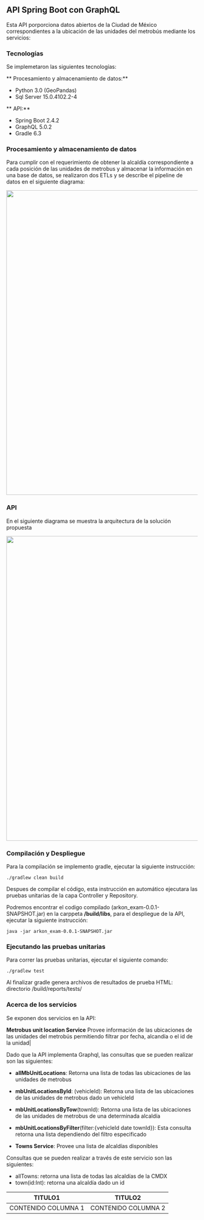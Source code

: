 ## API Spring Boot con GraphQL



Esta API porporciona datos abiertos de la Ciudad de
México correspondientes a la ubicación de las unidades del metrobús mediante los servicios:


### Tecnologías 

Se implemetaron las siguientes tecnologías:


** Procesamiento y almacenamiento de datos:**

* Python 3.0 (GeoPandas)
* Sql Server 15.0.4102.2-4

** API:**


* Spring Boot 2.4.2
* GraphQL 5.0.2
* Gradle 6.3


### Procesamiento y almacenamiento de datos

Para cumplir con el requerimiento de obtener la alcaldía correspondiente a cada posición de las unidades de metrobus y almacenar la información en una base de datos, se realizaron dos ETLs y se describe el pipeline de datos en el siguiente diagrama:

<img src="data_process.png" width="800">


### API 

En el siguiente diagrama se muestra la arquitectura de la solución propuesta


<img src="api.png" width="800">


### Compilación y Despliegue

Para la compilación se implemento gradle, ejecutar la siguiente instrucción:

```
./gradlew clean build
```
Despues de compilar el código, esta instrucción en automático ejecutara las pruebas unitarias de la capa Controller y Repository.

Podremos encontrar el codigo compilado (arkon_exam-0.0.1-SNAPSHOT.jar) en la carppeta **/build/libs**, para el despliegue de la API, ejecutar la siguiente instrucción:

```
java -jar arkon_exam-0.0.1-SNAPSHOT.jar
```

### Ejecutando las pruebas unitarias 

Para correr las pruebas unitarias, ejecutar el siguiente comando:

```
./gradlew test
```
 Al finalizar gradle genera archivos de resultados de prueba HTML: directorio /build/reports/tests/

### Acerca de los servicios

Se exponen dos servicios en la API:


**Metrobus unit location Service** Provee información de las ubicaciones de las unidades del metrobús permitiendo filtrar por fecha, alcandía o el id de la unidad|

Dado que la API implementa Graphql, las consultas que se pueden realizar son las siguientes:

* **allMbUnitLocations**: Retorna una lista de todas las ubicaciones de las unidades de metrobus


* **mbUnitLocationsById**: (vehicleId): Retorna una lista de las ubicaciones de las unidades de metrobus dado un vehicleId


* **mbUnitLocationsByTow**(townId):  Retorna una lista de las ubicaciones de las unidades de metrobus de una determinada alcaldía


* **mbUnitLocationsByFilter**(filter:{vehicleId date townId}): Esta consulta retorna una lista dependiendo del filtro especificado


* **Towns Service**: Provee una lista de alcaldías disponibles

Consultas que se pueden realizar a través de este servicio son las siguientes:

* allTowns: retorna una lista de todas las alcaldías de la CMDX
* town(id:Int): retorna una alcaldía dado un id


| TITULO1| TITULO2|
| ----- | ---- |
| CONTENIDO COLUMNA 1 | CONTENIDO COLUMNA 2 |
